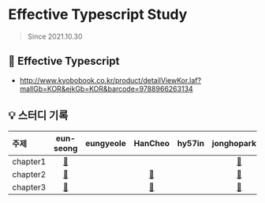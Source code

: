 # Effective Typescript Study

> Since 2021.10.30

## 📘 Effective Typescript

- http://www.kyobobook.co.kr/product/detailViewKor.laf?mallGb=KOR&ejkGb=KOR&barcode=9788966263134

<!-- 
    링크가 없을 경우는 테이블에서 자신의 열 문자수만큼 빈칸으로 채웁니다.
    링크가 있을 경우 양쪽에 blank를 하나씩 삽입니다.
 -->
## 💡 스터디 기록

| 주제      |  eun-seong                | eungyeole                  | HanCheo                  | hy57in                  | jonghopark95                  | ykss                 |
| :------- | :----------------------:  | :-----------------------:  | :---------------------:  | :--------------------:  | :---------------------------: | :-----------------:  |
| chapter1 | [🔗](./chapter1/eun-seong) |                            |                          |                         | [🔗](./chapter1/jonghopark95) |                      |
| chapter2 | [🔗](./chapter2/eun-seong) |                            | [🔗](./chapter2/HanCheo) |                         | [🔗](./chapter2/jonghopark95) |                      |
| chapter3 | [🔗](./chapter3/eun-seong) |                            | [🔗](./chapter3/HanCheo) |                         | [🔗](./chapter3/jonghopark95) |                      |
